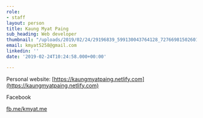 ```yaml
---
role:
- staff
layout: person
title: Kaung Myat Paing
sub_heading: Web developer
thumbnail: "/uploads/2019/02/24/29196839_599130043764128_7276698150260178944_o.jpg"
email: kmyat5258@gmail.com
linkedin: ''
date: '2019-02-24T10:24:58.000+00:00'

---
```

Personal website: [https://kaungmyatpaing.netlify.com](https://kaungmyatpaing.netlify.com)

Facebook 

[fb.me/kmyat.me](http://fb.me/kmyat.me "fbacc")